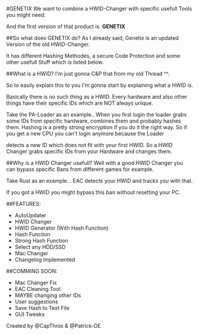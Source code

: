 #GENETIX
We want to combine a HWID-Changer with specific usefull Tools you might need. 

And the first version of that product is: **GENETIX**
 
##So what does GENETIX do?
As I already said, Genetix is an updated Version of the old HWID-Changer. 

It has different Hashing Methodes, a secure Code Protection and some other usefull Stuff which is listed below. 
 
##What is a HWID?
I'm just gonna C&P that from my old Thread ^^. 

So to easily explain this to you I'm gonna start by explaining what a HWID is. 

Basically there is no such thing as a HWID. Every hardware and also other things have their specific IDs which are NOT always unique. 

Take the PA-Loader as an example.. When you first login the loader grabs some IDs from specific hardware, combines them and probably hashes them. 
Hashing is a pretty strong encryption if you do it the right way. So if you get a new CPU you can't login anymore because the Loader

detects a new ID which does not fit with your first HWID.  So a HWID Changer grabs specific IDs from your Hardware and changes them. 
 
 
##Why is a HWID Changer usefull?
Well with a good HWID Changer you can bypass specific Bans from different games for example. 

Take Rust as an example... EAC detects your HWID and tracks you with that. 

If you got a HWID you might bypass this ban without resetting your PC. 

##FEATURES:
- AutoUpdater
- HWID Changer
- HWID Generator (With Hash Function)
- Hash Function
- Strong Hash Function
- Select any HDD/SSD 
- Mac Changer
- Changelog implemented
 
##COMMING SOON:
- Mac Changer Fix
- EAC Cleaning Tool
- MAYBE changing other IDs
- User suggestions
- Save Hash to Text File
- GUI Tweeks

Created by @CapThrox & @Patrick-DE
